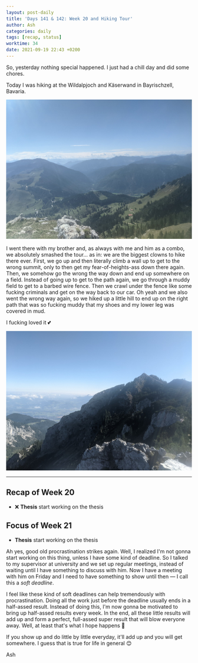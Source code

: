 ```yaml
---
layout: post-daily
title: 'Days 141 & 142: Week 20 and Hiking Tour'
author: Ash
categories: daily
tags: [recap, status]
worktime: 34
date: 2021-09-19 22:43 +0200
---
```

So, yesterday nothing special happened. I just had a chill day and did some chores.

Today I was hiking at the Wildalpjoch and Käserwand in Bayrischzell, Bavaria. 

![mountain-hiking](/assets/res/daily/day-141-hiking-2.jpg)

I went there with my brother and, as always with me and him as a combo, we absolutely smashed the tour... as in: we are the biggest clowns to hike there ever. First, we go up and then literally climb a wall up to get to the wrong summit, only to then get my fear-of-heights-ass down there again. Then, we somehow go the wrong the way down and end up somewhere on a field. Instead of going up to get to the path again, we go through a muddy field to get to a barbed wire fence. Then we crawl under the fence like some fucking criminals and get on the way back to our car. Oh yeah and we also went the wrong way again, so we hiked up a little hill to end up on the right path that was so fucking muddy that my shoes and my lower leg was covered in mud.

I fucking loved it 💕

![mountain-hiking](/assets/res/daily/day-141-hiking-1.jpg)

---

## Recap of Week 20

- ❌ **Thesis** start working on the thesis

## Focus of Week 21

- **Thesis** start working on the thesis

Ah yes, good old procrastination strikes again. Well, I realized I'm not gonna start working on this thing, unless I have some kind of deadline. So I talked to my supervisor at university and we set up regular meetings, instead of waiting until I have something to discuss with him. Now I have a meeting with him on Friday and I need to have something to show until then &mdash; I call this a *soft deadline*. 

I feel like these kind of soft deadlines can help tremendously with procrastination. Doing all the work just before the deadline usually ends in a half-assed result. Instead of doing this, I'm now gonna be motivated to bring up half-assed results every week. In the end, all these little results will add up and form a perfect, full-assed super result that will blow everyone away. Well, at least that's what I hope happens 😬 

If you show up and do little by little everyday, it'll add up and you will get somewhere. I guess that is true for life in general 😊

Ash
